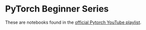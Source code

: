 # PyTorch Beginner Series

These are notebooks found in the [official Pytorch YouTube playlist](https://www.youtube.com/playlist?list=PL_lsbAsL_o2CTlGHgMxNrKhzP97BaG9ZN).
